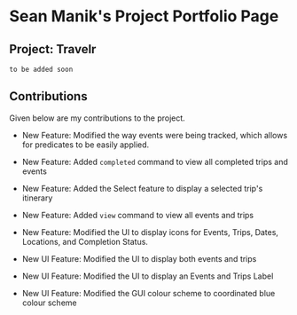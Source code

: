 # Sean Manik's Project Portfolio Page

## Project: Travelr
`to be added soon`

## Contributions
Given below are my contributions to the project.

- New Feature: Modified the way events were being tracked, which allows for predicates to be easily applied.
- New Feature: Added `completed` command to view all completed trips and events
- New Feature: Added the Select feature to display a selected trip's itinerary
- New Feature: Added `view` command to view all events and trips 
- New Feature: Modified the UI to display icons for Events, Trips, Dates, Locations, and Completion Status.

- New UI Feature: Modified the UI to display both events and trips
- New UI Feature: Modified the UI to display an Events and Trips Label
- New UI Feature: Modified the GUI colour scheme to coordinated blue colour scheme
